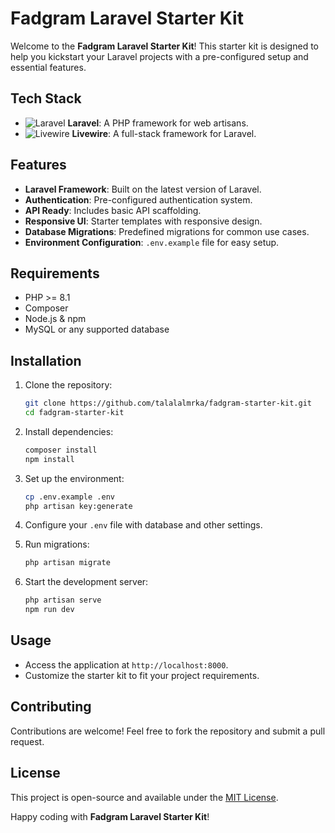 # Fadgram Laravel Starter Kit

Welcome to the **Fadgram Laravel Starter Kit**! This starter kit is designed to help you kickstart your Laravel projects with a pre-configured setup and essential features.

## Tech Stack

-   ![Laravel](https://img.shields.io/badge/Laravel-FF2D20?style=for-the-badge&logo=laravel&logoColor=white) **Laravel**: A PHP framework for web artisans.
-   ![Livewire](https://img.shields.io/badge/Livewire-4E56A6?style=for-the-badge&logo=livewire&logoColor=white) **Livewire**: A full-stack framework for Laravel.

## Features

-   **Laravel Framework**: Built on the latest version of Laravel.
-   **Authentication**: Pre-configured authentication system.
-   **API Ready**: Includes basic API scaffolding.
-   **Responsive UI**: Starter templates with responsive design.
-   **Database Migrations**: Predefined migrations for common use cases.
-   **Environment Configuration**: `.env.example` file for easy setup.

## Requirements

-   PHP >= 8.1
-   Composer
-   Node.js & npm
-   MySQL or any supported database

## Installation

1. Clone the repository:

    ```bash
    git clone https://github.com/talalalmrka/fadgram-starter-kit.git
    cd fadgram-starter-kit
    ```

2. Install dependencies:

    ```bash
    composer install
    npm install
    ```

3. Set up the environment:

    ```bash
    cp .env.example .env
    php artisan key:generate
    ```

4. Configure your `.env` file with database and other settings.

5. Run migrations:

    ```bash
    php artisan migrate
    ```

6. Start the development server:
    ```bash
    php artisan serve
    npm run dev
    ```

## Usage

-   Access the application at `http://localhost:8000`.
-   Customize the starter kit to fit your project requirements.

## Contributing

Contributions are welcome! Feel free to fork the repository and submit a pull request.

## License

This project is open-source and available under the [MIT License](LICENSE).

Happy coding with **Fadgram Laravel Starter Kit**!
